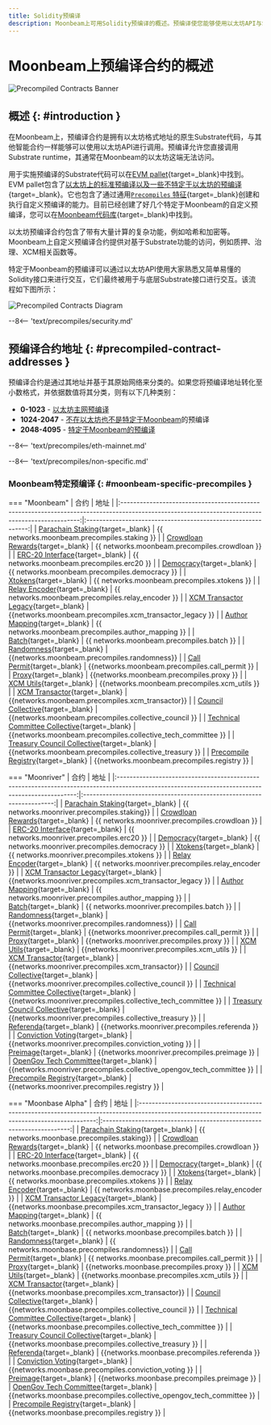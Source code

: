 ```yaml
---
title: Solidity预编译
description: Moonbeam上可用Solidity预编译的概述。预编译使您能够使用以太坊API与Substrate功能交互。
---
```


# Moonbeam上预编译合约的概述

![Precompiled Contracts Banner](/images/builders/pallets-precompiles/precompiles/overview/overview-banner.png)

## 概述 {: #introduction }

在Moonbeam上，预编译合约是拥有以太坊格式地址的原生Substrate代码，与其他智能合约一样能够可以使用以太坊API进行调用。预编译允许您直接调用Substrate runtime，其通常在Moonbeam的以太坊这端无法访问。

用于实施预编译的Substrate代码可以在[EVM pallet](/learn/features/eth-compatibility/#evm-pallet){target=_blank}中找到。EVM pallet包含了[以太坊上的标准预编译以及一些不特定于以太坊的预编译](https://github.com/paritytech/frontier/tree/master/frame/evm/precompile){target=_blank}。它也包含了通过通用[`Precompiles` 特征](https://paritytech.github.io/frontier/rustdocs/pallet_evm/trait.Precompile.html){target=_blank}创建和执行自定义预编译的能力。目前已经创建了好几个特定于Moonbeam的自定义预编译，您可以在[Moonbeam代码库](https://github.com/PureStake/moonbeam/tree/master/precompiles){target=_blank}中找到。

以太坊预编译合约包含了带有大量计算的复杂功能，例如哈希和加密等。Moonbeam上自定义预编译合约提供对基于Substrate功能的访问，例如质押、治理、XCM相关函数等。

特定于Moonbeam的预编译可以通过以太坊API使用大家熟悉又简单易懂的Solidity接口来进行交互，它们最终被用于与底层Substrate接口进行交互。该流程如下图所示：

![Precompiled Contracts Diagram](/images/builders/pallets-precompiles/precompiles/overview/overview-1.png)

--8<-- 'text/precompiles/security.md'

## 预编译合约地址 {: #precompiled-contract-addresses }

预编译合约是通过其地址并基于其原始网络来分类的。如果您将预编译地址转化至小数格式，并依据数值将其分类，则有以下几种类别：

- **0-1023** - [以太坊主网预编译](#ethereum-mainnet-precompiles)
- **1024-2047** - [不在以太坊也不是特定于Moonbeam](#non-moonbeam-specific-nor-ethereum-precomiles)的预编译
- **2048-4095** - [特定于Moonbeam的预编译](#moonbeam-specific-precompiles)

--8<-- 'text/precompiles/eth-mainnet.md'

--8<-- 'text/precompiles/non-specific.md'

### Moonbeam特定预编译 {: #moonbeam-specific-precompiles }

=== "Moonbeam"
    |                                                                      合约                                                                       |                             地址                             |
    |:-----------------------------------------------------------------------------------------------------------------------------------------------:|:------------------------------------------------------------:|
    |    [Parachain Staking](https://github.com/PureStake/moonbeam/blob/master/precompiles/parachain-staking/StakingInterface.sol){target=_blank}     |         {{ networks.moonbeam.precompiles.staking }}          |
    |   [Crowdloan Rewards](https://github.com/PureStake/moonbeam/blob/master/precompiles/crowdloan-rewards/CrowdloanInterface.sol){target=_blank}    |        {{ networks.moonbeam.precompiles.crowdloan }}         |
    |            [ERC-20 Interface](https://github.com/PureStake/moonbeam/blob/master/precompiles/balances-erc20/ERC20.sol){target=_blank}            |          {{ networks.moonbeam.precompiles.erc20 }}           |
    |        [Democracy](https://github.com/PureStake/moonbeam/blob/master/precompiles/pallet-democracy/DemocracyInterface.sol){target=_blank}        |        {{ networks.moonbeam.precompiles.democracy }}         |
    |                   [Xtokens](https://github.com/PureStake/moonbeam/blob/master/precompiles/xtokens/Xtokens.sol){target=_blank}                   |         {{ networks.moonbeam.precompiles.xtokens }}          |
    |          [Relay Encoder](https://github.com/PureStake/moonbeam/blob/master/precompiles/relay-encoder/RelayEncoder.sol){target=_blank}           |      {{ networks.moonbeam.precompiles.relay_encoder }}       |
    | [XCM Transactor Legacy](https://github.com/PureStake/moonbeam/blob/master/precompiles/xcm-transactor/src/v1/XcmTransactorV1.sol){target=_blank} |   {{networks.moonbeam.precompiles.xcm_transactor_legacy }}   |
    |    [Author Mapping](https://github.com/PureStake/moonbeam/blob/master/precompiles/author-mapping/AuthorMappingInterface.sol){target=_blank}     |      {{ networks.moonbeam.precompiles.author_mapping }}      |
    |                      [Batch](https://github.com/PureStake/moonbeam/blob/master/precompiles/batch/Batch.sol){target=_blank}                      |          {{ networks.moonbeam.precompiles.batch }}           |
    |              [Randomness](https://github.com/PureStake/moonbeam/blob/master/precompiles/randomness/Randomness.sol){target=_blank}               |         {{networks.moonbeam.precompiles.randomness}}         |
    |             [Call Permit](https://github.com/PureStake/moonbeam/blob/master/precompiles/call-permit/CallPermit.sol){target=_blank}              |        {{networks.moonbeam.precompiles.call_permit }}        |
    |                      [Proxy](https://github.com/PureStake/moonbeam/blob/master/precompiles/proxy/Proxy.sol){target=_blank}                      |           {{networks.moonbeam.precompiles.proxy }}           |
    |                [XCM Utils](https://github.com/PureStake/moonbeam/blob/master/precompiles/xcm-utils/XcmUtils.sol){target=_blank}                 |         {{networks.moonbeam.precompiles.xcm_utils }}         |
    |    [XCM Transactor](https://github.com/PureStake/moonbeam/blob/master/precompiles/xcm-transactor/src/v2/XcmTransactorV2.sol){target=_blank}     |       {{networks.moonbeam.precompiles.xcm_transactor}}       |
    |          [Council Collective](https://github.com/PureStake/moonbeam/blob/master/precompiles/collective/Collective.sol){target=_blank}           |    {{networks.moonbeam.precompiles.collective_council }}     |
    |    [Technical Committee Collective](https://github.com/PureStake/moonbeam/blob/master/precompiles/collective/Collective.sol){target=_blank}     | {{networks.moonbeam.precompiles.collective_tech_committee }} |
    |      [Treasury Council Collective](https://github.com/PureStake/moonbeam/blob/master/precompiles/collective/Collective.sol){target=_blank}      |    {{networks.moonbeam.precompiles.collective_treasury }}    |
    | [Precompile Registry](https://github.com/PureStake/moonbeam/blob/master/precompiles/precompile-registry/PrecompileRegistry.sol){target=_blank}  |         {{networks.moonbeam.precompiles.registry }}          |

=== "Moonriver"
    |                                                                      合约                                                                       |                                 地址                                  |
    |:-----------------------------------------------------------------------------------------------------------------------------------------------:|:---------------------------------------------------------------------:|
    |    [Parachain Staking](https://github.com/PureStake/moonbeam/blob/master/precompiles/parachain-staking/StakingInterface.sol){target=_blank}     |              {{ networks.moonriver.precompiles.staking}}              |
    |   [Crowdloan Rewards](https://github.com/PureStake/moonbeam/blob/master/precompiles/crowdloan-rewards/CrowdloanInterface.sol){target=_blank}    |            {{ networks.moonriver.precompiles.crowdloan }}             |
    |            [ERC-20 Interface](https://github.com/PureStake/moonbeam/blob/master/precompiles/balances-erc20/ERC20.sol){target=_blank}            |              {{ networks.moonriver.precompiles.erc20 }}               |
    |        [Democracy](https://github.com/PureStake/moonbeam/blob/master/precompiles/pallet-democracy/DemocracyInterface.sol){target=_blank}        |            {{ networks.moonriver.precompiles.democracy }}             |
    |                   [Xtokens](https://github.com/PureStake/moonbeam/blob/master/precompiles/xtokens/Xtokens.sol){target=_blank}                   |             {{ networks.moonriver.precompiles.xtokens }}              |
    |          [Relay Encoder](https://github.com/PureStake/moonbeam/blob/master/precompiles/relay-encoder/RelayEncoder.sol){target=_blank}           |          {{ networks.moonriver.precompiles.relay_encoder }}           |
    | [XCM Transactor Legacy](https://github.com/PureStake/moonbeam/blob/master/precompiles/xcm-transactor/src/v1/XcmTransactorV1.sol){target=_blank} |       {{networks.moonriver.precompiles.xcm_transactor_legacy }}       |
    |    [Author Mapping](https://github.com/PureStake/moonbeam/blob/master/precompiles/author-mapping/AuthorMappingInterface.sol){target=_blank}     |          {{ networks.moonriver.precompiles.author_mapping }}          |
    |                      [Batch](https://github.com/PureStake/moonbeam/blob/master/precompiles/batch/Batch.sol){target=_blank}                      |              {{ networks.moonriver.precompiles.batch }}               |
    |              [Randomness](https://github.com/PureStake/moonbeam/blob/master/precompiles/randomness/Randomness.sol){target=_blank}               |             {{networks.moonriver.precompiles.randomness}}             |
    |             [Call Permit](https://github.com/PureStake/moonbeam/blob/master/precompiles/call-permit/CallPermit.sol){target=_blank}              |            {{networks.moonriver.precompiles.call_permit }}            |
    |                      [Proxy](https://github.com/PureStake/moonbeam/blob/master/precompiles/proxy/Proxy.sol){target=_blank}                      |               {{networks.moonriver.precompiles.proxy }}               |
    |                [XCM Utils](https://github.com/PureStake/moonbeam/blob/master/precompiles/xcm-utils/XcmUtils.sol){target=_blank}                 |             {{networks.moonriver.precompiles.xcm_utils }}             |
    |    [XCM Transactor](https://github.com/PureStake/moonbeam/blob/master/precompiles/xcm-transactor/src/v2/XcmTransactorV2.sol){target=_blank}     |           {{networks.moonriver.precompiles.xcm_transactor}}           |
    |          [Council Collective](https://github.com/PureStake/moonbeam/blob/master/precompiles/collective/Collective.sol){target=_blank}           |        {{networks.moonriver.precompiles.collective_council }}         |
    |    [Technical Committee Collective](https://github.com/PureStake/moonbeam/blob/master/precompiles/collective/Collective.sol){target=_blank}     |     {{networks.moonriver.precompiles.collective_tech_committee }}     |
    |      [Treasury Council Collective](https://github.com/PureStake/moonbeam/blob/master/precompiles/collective/Collective.sol){target=_blank}      |        {{networks.moonriver.precompiles.collective_treasury }}        |
    |                [Referenda](https://github.com/PureStake/moonbeam/blob/master/precompiles/referenda/Referenda.sol){target=_blank}                |             {{networks.moonriver.precompiles.referenda }}             |
    |    [Conviction Voting](https://github.com/PureStake/moonbeam/blob/master/precompiles/conviction-voting/ConvictionVoting.sol){target=_blank}     |         {{networks.moonriver.precompiles.conviction_voting }}         |
    |                 [Preimage](https://github.com/PureStake/moonbeam/blob/master/precompiles/preimage/Preimage.sol){target=_blank}                  |             {{networks.moonriver.precompiles.preimage }}              |
    |        [OpenGov Tech Committee](https://github.com/PureStake/moonbeam/blob/master/precompiles/collective/Collective.sol){target=_blank}         | {{networks.moonriver.precompiles.collective_opengov_tech_committee }} |
    | [Precompile Registry](https://github.com/PureStake/moonbeam/blob/master/precompiles/precompile-registry/PrecompileRegistry.sol){target=_blank}  |             {{networks.moonriver.precompiles.registry }}              |

=== "Moonbase Alpha"
    |                                                                      合约                                                                       |                                 地址                                 |
    |:-----------------------------------------------------------------------------------------------------------------------------------------------:|:--------------------------------------------------------------------:|
    |    [Parachain Staking](https://github.com/PureStake/moonbeam/blob/master/precompiles/parachain-staking/StakingInterface.sol){target=_blank}     |              {{ networks.moonbase.precompiles.staking}}              |
    |   [Crowdloan Rewards](https://github.com/PureStake/moonbeam/blob/master/precompiles/crowdloan-rewards/CrowdloanInterface.sol){target=_blank}    |            {{ networks.moonbase.precompiles.crowdloan }}             |
    |            [ERC-20 Interface](https://github.com/PureStake/moonbeam/blob/master/precompiles/balances-erc20/ERC20.sol){target=_blank}            |              {{ networks.moonbase.precompiles.erc20 }}               |
    |        [Democracy](https://github.com/PureStake/moonbeam/blob/master/precompiles/pallet-democracy/DemocracyInterface.sol){target=_blank}        |            {{ networks.moonbase.precompiles.democracy }}             |
    |                   [Xtokens](https://github.com/PureStake/moonbeam/blob/master/precompiles/xtokens/Xtokens.sol){target=_blank}                   |             {{ networks.moonbase.precompiles.xtokens }}              |
    |          [Relay Encoder](https://github.com/PureStake/moonbeam/blob/master/precompiles/relay-encoder/RelayEncoder.sol){target=_blank}           |          {{ networks.moonbase.precompiles.relay_encoder }}           |
    | [XCM Transactor Legacy](https://github.com/PureStake/moonbeam/blob/master/precompiles/xcm-transactor/src/v1/XcmTransactorV1.sol){target=_blank} |       {{networks.moonbase.precompiles.xcm_transactor_legacy }}       |
    |    [Author Mapping](https://github.com/PureStake/moonbeam/blob/master/precompiles/author-mapping/AuthorMappingInterface.sol){target=_blank}     |          {{ networks.moonbase.precompiles.author_mapping }}          |
    |                      [Batch](https://github.com/PureStake/moonbeam/blob/master/precompiles/batch/Batch.sol){target=_blank}                      |              {{ networks.moonbase.precompiles.batch }}               |
    |              [Randomness](https://github.com/PureStake/moonbeam/blob/master/precompiles/randomness/Randomness.sol){target=_blank}               |            {{ networks.moonbase.precompiles.randomness}}             |
    |             [Call Permit](https://github.com/PureStake/moonbeam/blob/master/precompiles/call-permit/CallPermit.sol){target=_blank}              |           {{ networks.moonbase.precompiles.call_permit }}            |
    |                      [Proxy](https://github.com/PureStake/moonbeam/blob/master/precompiles/proxy/Proxy.sol){target=_blank}                      |               {{networks.moonbase.precompiles.proxy }}               |
    |                [XCM Utils](https://github.com/PureStake/moonbeam/blob/master/precompiles/xcm-utils/XcmUtils.sol){target=_blank}                 |             {{networks.moonbase.precompiles.xcm_utils }}             |
    |    [XCM Transactor](https://github.com/PureStake/moonbeam/blob/master/precompiles/xcm-transactor/src/v2/XcmTransactorV2.sol){target=_blank}     |           {{networks.moonbase.precompiles.xcm_transactor}}           |
    |          [Council Collective](https://github.com/PureStake/moonbeam/blob/master/precompiles/collective/Collective.sol){target=_blank}           |        {{networks.moonbase.precompiles.collective_council }}         |
    |    [Technical Committee Collective](https://github.com/PureStake/moonbeam/blob/master/precompiles/collective/Collective.sol){target=_blank}     |     {{networks.moonbase.precompiles.collective_tech_committee }}     |
    |      [Treasury Council Collective](https://github.com/PureStake/moonbeam/blob/master/precompiles/collective/Collective.sol){target=_blank}      |        {{networks.moonbase.precompiles.collective_treasury }}        |
    |                [Referenda](https://github.com/PureStake/moonbeam/blob/master/precompiles/referenda/Referenda.sol){target=_blank}                |             {{networks.moonbase.precompiles.referenda }}             |
    |    [Conviction Voting](https://github.com/PureStake/moonbeam/blob/master/precompiles/conviction-voting/ConvictionVoting.sol){target=_blank}     |         {{networks.moonbase.precompiles.conviction_voting }}         |
    |                 [Preimage](https://github.com/PureStake/moonbeam/blob/master/precompiles/preimage/Preimage.sol){target=_blank}                  |             {{networks.moonbase.precompiles.preimage }}              |
    |        [OpenGov Tech Committee](https://github.com/PureStake/moonbeam/blob/master/precompiles/collective/Collective.sol){target=_blank}         | {{networks.moonbase.precompiles.collective_opengov_tech_committee }} |
    | [Precompile Registry](https://github.com/PureStake/moonbeam/blob/master/precompiles/precompile-registry/PrecompileRegistry.sol){target=_blank}  |             {{networks.moonbase.precompiles.registry }}              |
